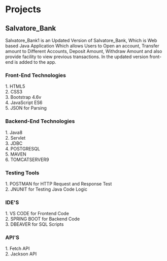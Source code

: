 # Projects
## Salvatore_Bank
Salvatore_Bank1 is an Updated Version of Salvatore_Bank, Which is Web based Java Application Which allows Users to Open an account, Transfer amount to Different Accounts, Deposit Amount, Withdraw Amount and also provide facility to view previous transactions. In the updated version front-end is added to the app. <br>

<h3>Front-End Technologies</h3>
  1. HTML5<br>
  2. CSS3<br>
  3. Bootstrap 4.6v<br>
  4. JavaScript ES6<br>
  5. JSON for Parsing<br>
  
  <h3>Backend-End Technologies</h3>
  1. Java8<br>
  2. Servlet<br>
  3. JDBC<br>
  4. POSTGRESQL<br>
  5. MAVEN<br>
  6. TOMCATSERVER9<br>
  
  <h3>Testing Tools</h3>
  1. POSTMAN for HTTP Request and Response Test<br>
  2. JNUNIT for Testing Java Code Logic
    
  <h3>IDE'S</h3>
  1. VS CODE for Frontend Code<br>
  2. SPRING BOOT for Backend Code<br>
  3. DBEAVER for SQL Scripts
  
  <h3>API'S</h3>
   1. Fetch API<br>
   2. Jackson API
